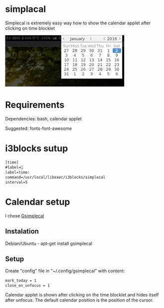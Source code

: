 # simplacal

Simplecal is extremely easy way how to show the calendar applet after clicking on time blocklet

![](screen.jpg?raw=true)


# Requirements

Dependencies:  bash, calendar applet

Suggested: fonts-font-awesome
 
# i3blocks sutup

```
[time]
#label=
label=time:
command=/usr/local/libexec/i3blocks/simplecal
interval=5

```

# Calendar setup

I chose [Gsimplecal](https://github.com/dmedvinsky/gsimplecal)

## Instalation

Debian/Ubuntu - apt-get install gsimplecal

## Setup

Create "config" file in "~/.config/gsimplecal" with content:

```
mark_today = 1
close_on_unfocus = 1

```

Calendar applet is shown after clicking on the time blocklet and hides itself after unfocus. The default calendar position is the position of the cursor.


